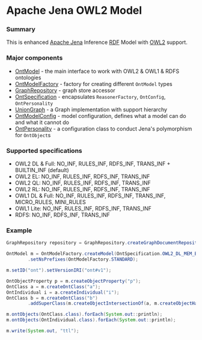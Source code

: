 # Apache Jena OWL2 Model


### Summary

This is enhanced [Apache Jena](https://github.com/apache/jena) Inference [RDF](https://www.w3.org/TR/rdf11-concepts/) Model with [OWL2](https://www.w3.org/TR/owl2-syntax/) support.

### Major components

- [OntModel](src/main/java/org/apache/jena/ontapi/model/OntModel.java) - the main interface to work with OWL2 & OWL1 & RDFS ontologies
- [OntModelFactory](src/main/java/org/apache/jena/ontapi/OntModelFactory.java) - factory for creating different `OntModel` types
- [GraphRepository](src/main/java/org/apache/jena/ontapi/GraphRepository.java) - graph store accessor
- [OntSpecification](src/main/java/org/apache/jena/ontapi/OntSpecification.java) - encapsulates `ReasonerFactory`, `OntConfig`, `OntPersonality`
- [UnionGraph](src/main/java/org/apache/jena/ontapi/UnionGraph.java) - a Graph implementation with support hierarchy
- [OntModelConfig](src/main/java/org/apache/jena/ontapi/OntModelControls.java) - model configuration, defines
  what a model can do and what it cannot do
- [OntPersonality](src/main/java/org/apache/jena/ontapi/common/OntPersonality.java) - a configuration class
  to conduct Jena's polymorphism for `OntObject`s

### Supported specifications

- OWL2 DL & Full: NO_INF, RULES_INF, RDFS_INF, TRANS_INF + BUILTIN_INF (default)
- OWL2 EL: NO_INF, RULES_INF, RDFS_INF, TRANS_INF
- OWL2 QL: NO_INF, RULES_INF, RDFS_INF, TRANS_INF
- OWL2 RL: NO_INF, RULES_INF, RDFS_INF, TRANS_INF
- OWL1 DL & Full: NO_INF, RULES_INF, RDFS_INF, TRANS_INF, MICRO_RULES, MINI_RULES
- OWL1 Lite: NO_INF, RULES_INF, RDFS_INF, TRANS_INF
- RDFS: NO_INF, RDFS_INF, TRANS_INF

### Example

```java
GraphRepository repository = GraphRepository.createGraphDocumentRepositoryMem();

OntModel m = OntModelFactory.createModel(OntSpecification.OWL2_DL_MEM_BUILTIN_INF, repository)
        .setNsPrefixes(OntModelFactory.STANDARD);

m.setID("ont").setVersionIRI("ont#v1");

OntObjectProperty p = m.createObjectProperty("p");
OntClass a = m.createOntClass("a");
OntIndividual i = a.createIndividual("i");
OntClass b = m.createOntClass("b")
        .addSuperClass(m.createObjectIntersectionOf(a, m.createObjectHasValue(p, i)));

m.ontObjects(OntClass.class).forEach(System.out::println);
m.ontObjects(OntIndividual.class).forEach(System.out::println);

m.write(System.out, "ttl");
```